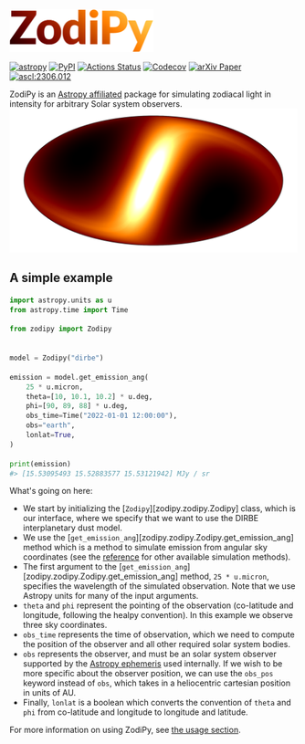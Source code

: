 
<img src="img/zodipy_logo.png" alt="ZodiPy logo" width="50%">

[![astropy](http://img.shields.io/badge/powered%20by-AstroPy-orange.svg?style=flat-square)](http://www.astropy.org/)
[![PyPI](https://img.shields.io/pypi/v/zodipy.svg?logo=python&style=flat-square)](https://pypi.org/project/zodipy)
[![Actions Status](https://img.shields.io/github/actions/workflow/status/Cosmoglobe/Zodipy/tests.yml?branch=main&logo=github&style=flat-square)](https://github.com/Cosmoglobe/Zodipy/actions)
[![Codecov](https://img.shields.io/codecov/c/github/Cosmoglobe/zodipy?token=VZP9L79EUJ&style=flat-square&logo=codecov)](https://app.codecov.io/gh/Cosmoglobe/zodipy)
[![arXiv Paper](https://img.shields.io/badge/arXiv-2205.12962-green?style=flat-square&logo=arxiv)](https://arxiv.org/abs/2205.12962)
[![ascl:2306.012](https://img.shields.io/badge/ascl-2306.012-blue.svg?colorB=262255&style=flat-square)](https://ascl.net/2306.012)

ZodiPy is an [Astropy affiliated](https://www.astropy.org/affiliated/) package for simulating zodiacal light in intensity for arbitrary Solar system observers.
![ZodiPy Logo](img/zodipy_map.png)


## A simple example
```python
import astropy.units as u
from astropy.time import Time

from zodipy import Zodipy


model = Zodipy("dirbe")

emission = model.get_emission_ang(
    25 * u.micron,
    theta=[10, 10.1, 10.2] * u.deg,
    phi=[90, 89, 88] * u.deg,
    obs_time=Time("2022-01-01 12:00:00"),
    obs="earth",
    lonlat=True,
)

print(emission)
#> [15.53095493 15.52883577 15.53121942] MJy / sr
```

What's going on here:

- We start by initializing the [`Zodipy`][zodipy.zodipy.Zodipy] class, which is our interface, where we specify that we want to use the DIRBE interplanetary dust model.
- We use the [`get_emission_ang`][zodipy.zodipy.Zodipy.get_emission_ang] method which is a method to simulate emission from angular sky coordinates (see the [reference](reference.md) for other available simulation methods).
- The first argument to the [`get_emission_ang`][zodipy.zodipy.Zodipy.get_emission_ang] method, `25 * u.micron`, specifies the wavelength of the simulated observation. Note that we use Astropy units for many of the input arguments.
- `theta` and `phi` represent the pointing of the observation (co-latitude and longitude, following the healpy convention). In this example we observe three sky coordinates.
- `obs_time` represents the time of observation, which we need to compute the position of the observer and all other required solar system bodies.
- `obs` represents the observer, and must be an solar system observer supported by the [Astropy ephemeris](https://docs.astropy.org/en/stable/coordinates/solarsystem.html) used internally. If we wish to be more specific about the observer position, we can use the `obs_pos` keyword instead of `obs`, which takes in a heliocentric cartesian position in units of AU.
- Finally, `lonlat` is a boolean which converts the convention of `theta` and `phi` from co-latitude and longitude to longitude and latitude.

For more information on using ZodiPy, see [the usage section](usage.md).
